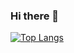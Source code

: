### Hi there 👋

[![Top Langs](https://github-readme-stats.vercel.app/api/top-langs/?username=miin-nii&layout=compact)](https://github.com/miin-nii/github-readme-stats)
